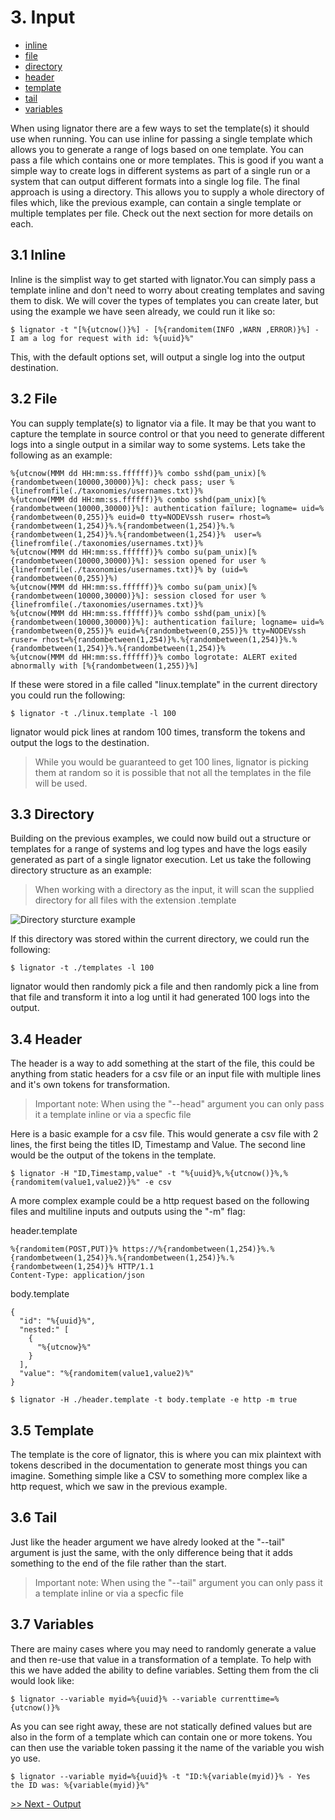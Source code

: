 # 3. Input

- [inline](#31-inline)
- [file](#32-file)
- [directory](#33-directory)
- [header](#34-header)
- [template](#35-template)
- [tail](#36-tail)
- [variables](#37-variables)

When using lignator there are a few ways to set the template(s) it should use when running. You can use inline for passing a single template which allows you to generate a range of logs based on one template. You can pass a file which contains one or more templates. This is good if you want a simple way to create logs in different systems as part of a single run or a system that can output different formats into a single log file. The final approach is using a directory. This allows you to supply a whole directory of files which, like the previous example, can contain a single template or multiple templates per file. Check out the next section for more details on each.

## 3.1 Inline

Inline is the simplist way to get started with lignator.You can simply pass a template inline and don't need to worry about creating templates and saving them to disk. We will cover the types of templates you can create later, but using the example we have seen already, we could run it like so:

```
$ lignator -t "[%{utcnow()}%] - [%{randomitem(INFO ,WARN ,ERROR)}%] - I am a log for request with id: %{uuid}%"
```

This, with the default options set, will output a single log into the output destination.

## 3.2 File

You can supply template(s) to lignator via a file. It may be that you want to capture the template in source control or that you need to generate different logs into a single output in a similar way to some systems. Lets take the following as an example:

```
%{utcnow(MMM dd HH:mm:ss.ffffff)}% combo sshd(pam_unix)[%{randombetween(10000,30000)}%]: check pass; user %{linefromfile(./taxonomies/usernames.txt)}%
%{utcnow(MMM dd HH:mm:ss.ffffff)}% combo sshd(pam_unix)[%{randombetween(10000,30000)}%]: authentication failure; logname= uid=%{randombetween(0,255)}% euid=0 tty=NODEVssh ruser= rhost=%{randombetween(1,254)}%.%{randombetween(1,254)}%.%{randombetween(1,254)}%.%{randombetween(1,254)}%  user=%{linefromfile(./taxonomies/usernames.txt)}%
%{utcnow(MMM dd HH:mm:ss.ffffff)}% combo su(pam_unix)[%{randombetween(10000,30000)}%]: session opened for user %{linefromfile(./taxonomies/usernames.txt)}% by (uid=%{randombetween(0,255)}%)
%{utcnow(MMM dd HH:mm:ss.ffffff)}% combo su(pam_unix)[%{randombetween(10000,30000)}%]: session closed for user %{linefromfile(./taxonomies/usernames.txt)}%
%{utcnow(MMM dd HH:mm:ss.ffffff)}% combo sshd(pam_unix)[%{randombetween(10000,30000)}%]: authentication failure; logname= uid=%{randombetween(0,255)}% euid=%{randombetween(0,255)}% tty=NODEVssh ruser= rhost=%{randombetween(1,254)}%.%{randombetween(1,254)}%.%{randombetween(1,254)}%.%{randombetween(1,254)}%
%{utcnow(MMM dd HH:mm:ss.ffffff)}% combo logrotate: ALERT exited abnormally with [%{randombetween(1,255)}%]
```
If these were stored in a file called "linux.template" in the current directory you could run the following:

```
$ lignator -t ./linux.template -l 100
```

lignator would pick lines at random 100 times, transform the tokens and output the logs to the destination.

> While you would be guaranteed to get 100 lines, lignator is picking them at random so it is possible that not all the templates in the file will be used.

## 3.3 Directory

Building on the previous examples, we could now build out a structure or templates for a range of systems and log types and have the logs easily generated as part of a single lignator execution. Let us take the following directory structure as an example:

> When working with a directory as the input, it will scan the supplied directory for all files with the extension .template

![Directory sturcture example](/images/examples-directory.png)

If this directory was stored within the current directory, we could run the following:

```
$ lignator -t ./templates -l 100
```

lignator would then randomly pick a file and then randomly pick a line from that file and transform it into a log until it had generated 100 logs into the output.

## 3.4 Header

The header is a way to add something at the start of the file, this could be anything from static headers for a csv file or an input file with multiple lines and it's own tokens for transformation.

> Important note: When using the "--head" argument you can only pass it a template inline or via a specfic file

Here is a basic example for a csv file. This would generate a csv file with 2 lines, the first being the titles ID, Timestamp and Value. The second line would be the output of the tokens in the template.

```
$ lignator -H "ID,Timestamp,value" -t "%{uuid}%,%{utcnow()}%,%{randomitem(value1,value2)}%" -e csv
```

A more complex example could be a http request based on the following files and multiline inputs and outputs using the "-m" flag:

header.template

```
%{randomitem(POST,PUT)}% https://%{randombetween(1,254)}%.%{randombetween(1,254)}%.%{randombetween(1,254)}%.%{randombetween(1,254)}% HTTP/1.1
Content-Type: application/json

```

body.template

```
{
  "id": "%{uuid}%",
  "nested:" [
    {
      "%{utcnow}%"
    }
  ],
  "value": "%{randomitem(value1,value2)%"
}
```

```
$ lignator -H ./header.template -t body.template -e http -m true
```


## 3.5 Template

The template is the core of lignator, this is where you can mix plaintext with tokens described in the documentation to generate most things you can imagine. Something simple like a CSV to something more complex like a http request, which we saw in the previous example.

## 3.6 Tail

Just like the header argument we have alredy looked at the "--tail" argument is just the same, with the only difference being that it adds something to the end of the file rather than the start.

> Important note: When using the "--tail" argument you can only pass it a template inline or via a specfic file

## 3.7 Variables

There are mainy cases where you may need to randomly generate a value and then re-use that value in a transformation of a template. To help with this we have added the ability to define variables. Setting them from the cli would look like:

```
$ lignator --variable myid=%{uuid}% --variable currenttime=%{utcnow()}%
```

As you can see right away, these are not statically defined values but are also in the form of a template which can contain one or more tokens. You can then use the variable token passing it the name of the variable you wish yo use.

```
$ lignator --variable myid=%{uuid}% -t "ID:%{variable(myid)}% - Yes the ID was: %{variable(myid)}%"
```

[>> Next - Output](/docs/4.output.md)